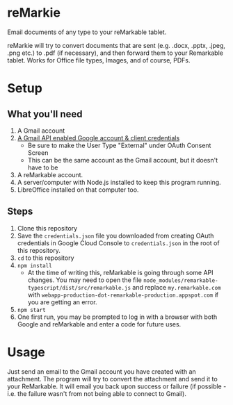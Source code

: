 # reMarkie

Email documents of any type to your reMarkable tablet.

reMarkie will try to convert documents that are sent (e.g. .docx, .pptx, .jpeg, .png etc.) to .pdf (if necessary), and then forward them to your Remarkable tablet. Works for Office file types, Images, and of course, PDFs.

# Setup

## What you'll need

1. A Gmail account
2. [A Gmail API enabled Google account & client credentials](https://developers.google.com/gmail/api/quickstart/nodejs)
    * Be sure to make the User Type "External" under OAuth Consent Screen
    * This can be the same account as the Gmail account, but it doesn't have to be
3. A reMarkable account.
4. A server/computer with Node.js installed to keep this program running.
5. LibreOffice installed on that computer too.

## Steps

1. Clone this repository
3. Save the `credentials.json` file you downloaded from creating OAuth credentials in Google Cloud Console to `credentials.json` in the root of this repository.
3. `cd` to this repository
4. `npm install`
    * At the time of writing this, reMarkable is going through some API changes. You may need to open the file `node_modules/remarkable-typescript/dist/src/remarkable.js` and replace `my.remarkable.com` with `webapp-production-dot-remarkable-production.appspot.com` if you are getting an error.
5. `npm start`
6. One first run, you may be prompted to log in with a browser with both Google and reMarkable and enter a code for future uses.


# Usage

Just send an email to the Gmail account you have created with an attachment. The program will try to convert the attachment and send it to your ReMarkable. It will email you back upon success or failure (if possible - i.e. the failure wasn't from not being able to connect to Gmail).